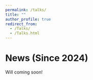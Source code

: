 ```yaml
---
permalink: /talks/
title: ""
author_profile: true
redirect_from: 
  - /Talks/
  - /Talks.html
---
```





# **News**  (Since 2024)
  Will coming soon!



